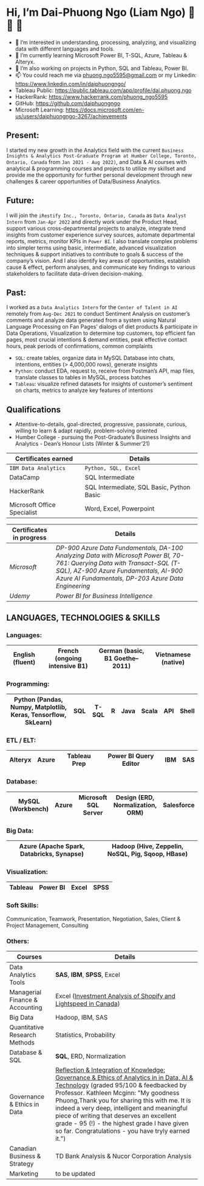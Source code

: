 # Hi, I’m Dai-Phuong Ngo (Liam Ngo) 👋 👋 👋 

- 👀 I’m interested in understanding, processing, analyzing, and visualizing data with different languages and tools.
- 🌱 I’m currently learning Microsoft Power BI, T-SQL, Azure, Tableau & Alteryx.
- 💞️ I’m also working on projects in Python, SQL and Tableau, Power BI.
- 📫 You could reach me via phuong.ngo5595@gmail.com or my Linkedin: https://www.linkedin.com/in/daiphuongngo/
- Tableau Public: https://public.tableau.com/app/profile/dai.phuong.ngo
- HackerRank: https://www.hackerrank.com/phuong_ngo5595
- GitHub: https://github.com/daiphuongngo
- Microsoft Learning: https://docs.microsoft.com/en-us/users/daiphuongngo-3267/achievements

## Present:

I started my new growth in the Analytics field with the current `Business Insights & Analytics Post-Graduate Program at Humber College, Toronto, Ontario, Canada` from `Jan 2021 - Aug 2022)`, and Data & AI courses with analytical & programming courses and projects to utilize my skillset and provide me the opportunity for further personal development through new challenges & career opportunities of Data/Business Analytics.

## Future:

I will join the `iRestify Inc., Toronto, Ontario, Canada` as `Data Analyst Intern` from `Jan-Apr 2022` and directly work under the Product Head, support various cross-departmental projects to analyze, integrate trend insights from customer experience survey sources, automate departmental reports, metrics, monitor KPIs in `Power BI`. I also translate complex problems into simpler terms using basic, intermediate, advanced visualization techniques & support initiatives to contribute to goals & success of the company’s vision. And I also identify key areas of opportunities, establish cause & effect, perform analyses, and communicate key findings to various stakeholders to facilitate data-driven decision-making.

## Past:

I worked as a `Data Analytics Intern` for the `Center of Talent in AI` remotely from `Aug-Dec 2021` to conduct Sentiment Analysis on customer’s comments and analyze data generated from a system using Natural Language Processing on Fan Pages’ dialogs of diet products & participate in Data Operations, Visualization to determine top customers, top efficient fan pages, most crucial intentions & demand entities, peak effective contact hours, peak periods of confirmations, common complaints
+ `SQL`: create tables, organize data in MySQL Database into chats, intentions, entities (> 4,000,000 rows), generate insights
+ `Python`: conduct EDA, request to, receive from Postman’s API, map files, translate classes to tables in MySQL, process batches
+ `Tableau`: visualize refined datasets for insights of customer’s sentiment on charts, metrics to analyze key features of intentions

## Qualifications
- Attentive-to-details, goal-directed, progressive, passionate, curious, willing to learn & adapt rapidly, problem-solving oriented
- Humber College - pursuing the Post-Graduate’s Business Insights and Analytics - Dean’s Honour Lists (Winter & Summer’21)

Certificates earned | Details
--------|------------
`IBM Data Analytics` | `Python, SQL, Excel`
DataCamp | SQL Intermediate
HackerRank | SQL Intermediate, SQL Basic, Python Basic
Microsoft Office Specialist | Word, Excel, Powerpoint

Certificates in progress | Details
--------|------------
*Microsoft* | *DP-900 Azure Data Fundamentals, DA-100 Analyzing Data with Microsoft Power BI, 70-761: Querying Data with Transact-SQL (T-SQL), AZ-900 Azure Fundamentals, AI-900 Azure AI Fundamentals, DP-203 Azure Data Engineering*
*Udemy* | *Power BI for Business Intelligence*

## LANGUAGES, TECHNOLOGIES & SKILLS

### Languages:

|**English** (fluent)|**French** (ongoing intensive B1)|**German** (basic, B1 Goethe–2011)|**Vietnamese** (native)|
|-|-|-|-|

### Programming:	

|**Python** (Pandas, Numpy, Matplotlib, Keras, Tensorflow, SkLearn)|**SQL**|**T-SQL**|**R**|**Java**|**Scala**|API|Shell|
|-|-|-|-|-|-|-|-|

### ETL / ELT:	

|**Alteryx**|**Azure**|**Tableau Prep**|**Power BI Query Editor**|**IBM**|**SAS**|
|-|-|-|-|-|-|

### Database:	

|**MySQL** (Workbench)|**Azure**|**Microsoft SQL Server**|Design (ERD, Normalization, ORM)|Salesforce|
|-|-|-|-|-|

### Big Data:

|**Azure** (Apache Spark, Databricks, Synapse)|**Hadoop** (Hive, Zeppelin, NoSQL, Pig, Sqoop, HBase)|
|-|-|

### Visualization:

|**Tableau**|**Power BI**|Excel|SPSS|
|-|-|-|-|

### Soft Skills:	

Communication, Teamwork, Presentation, Negotiation, Sales, Client & Project Management, Consulting

### Others:	

Courses | Details
--------|------------
Data Analytics Tools  | **SAS**, **IBM**, **SPSS**, Excel
Managerial Finance & Accounting | Excel ([Investment Analysis of Shopify and Lightspeed in Canada]())
Big Data | Hadoop, IBM, SAS
Quantitative Research Methods | Statistics, Probability
Database & SQL | **SQL**, ERD, Normalization
Governance & Ethics in Data | [Reflection & Integration of Knowledge: Governance & Ethics of Analytics in in Data, AI & Technology](https://hackmd.io/@PhuongDaiNgo/SJT22D1wF) (graded 95/100 & feedbacked by Professor. Kathleen Mcginn: "My goodness Phuong,Thank you for sharing this with me. It is indeed a very deep, intelligent and meaningful piece of writing that deserves an excellent grade - 95 (!) - the highest grade I have given so far. Congratulations - you have tryly earned it.")
Canadian Business & Strategy | TD Bank Analysis & Nucor Corporation Analysis
Marketing | to be updated


